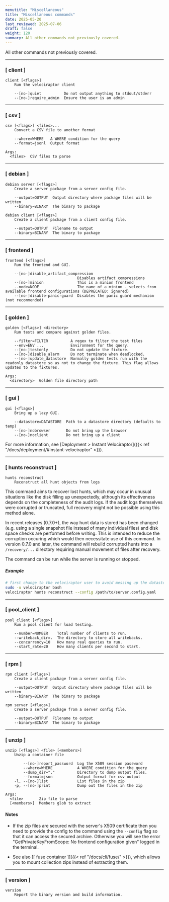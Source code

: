 ```yaml
---
menutitle: "Miscellaneous"
title: "Miscellaneous commands"
date: 2025-05-20
last_reviewed: 2025-07-06
draft: false
weight: 120
summary: All other commands not previously covered.
---
```


All other commands not previously covered.

---

### [ client ]

```text
client [<flags>]
    Run the velociraptor client

    --[no-]quiet          Do not output anything to stdout/stderr
    --[no-]require_admin  Ensure the user is an admin
```

---

### [ csv ]

```text
csv [<flags>] <files>...
    Convert a CSV file to another format

    --where=WHERE   A WHERE condition for the query
    --format=jsonl  Output format

Args:
  <files>  CSV files to parse
```

----


### [ debian ]

```text
debian server [<flags>]
    Create a server package from a server config file.

    --output=OUTPUT  Output directory where package files will be written
    --binary=BINARY  The binary to package
```

```text
debian client [<flags>]
    Create a client package from a client config file.

    --output=OUTPUT  Filename to output
    --binary=BINARY  The binary to package
```

----

### [ frontend ]

```text
frontend [<flags>]
    Run the frontend and GUI.

    --[no-]disable_artifact_compression
                                Disables artifact compressions
    --[no-]minion               This is a minion frontend
    --node=NODE                 The name of a minion - selects from available frontend configurations (DEPRECATED: ignored)
    --[no-]disable-panic-guard  Disables the panic guard mechanism (not recommended)
```

----

### [ golden ]

```text
golden [<flags>] <directory>
    Run tests and compare against golden files.

    --filter=FILTER          A regex to filter the test files
    --env=ENV ...            Environment for the query.
    --[no-]testonly          Do not update the fixture.
    --[no-]disable_alarm     Do not terminate when deadlocked.
    --[no-]update_datastore  Normally golden tests run with the readonly datastore so as not to change the fixture. This flag allows updates to the fixtures.

Args:
  <directory>  Golden file directory path
```

----

### [ gui ]


```text
gui [<flags>]
    Bring up a lazy GUI.

    --datastore=DATASTORE  Path to a datastore directory (defaults to temp)
    --[no-]nobrowser       Do not bring up the browser
    --[no-]noclient        Do not bring up a client
```

For more information, see
[Deployment > Instant Velociraptor]({{< ref "/docs/deployment/#instant-velociraptor" >}}).

----

### [ hunts reconstruct ]

```text
hunts reconstruct
    Reconstruct all hunt objects from logs
```

This command aims to recover lost hunts, which may occur in unusual situations
like the disk filling up unexpectedly, although its effectiveness depends on the
completeness of the audit logs. If the audit logs themselves were corrupted or
truncated, full recovery might not be possible using this method alone.

In recent releases (0.7.0+), the way hunt data is stored has been changed (e.g.
using a single snapshot file instead of many individual files) and disk space
checks are performed before writing. This is intended to reduce the corruption
occuring which would then necessitate use of this command. In version 0.7.0 and
later, the command will rebuild corrupted hunts into a `/recovery/...` directory
requiring manual movement of files after recovery.

The command can be run while the server is running or stopped.

##### Example

```sh
# first change to the velociraptor user to avoid messing up the datastore's filesystem ACLs
sudo -u velociraptor bash
velociraptor hunts reconstruct --config /path/to/server.config.yaml
```

----

### [ pool_client ]

```text
pool_client [<flags>]
    Run a pool client for load testing.

    --number=NUMBER    Total number of clients to run.
    --writeback_dir=.  The directory to store all writebacks.
    --concurrency=10   How many real queries to run.
    --start_rate=20    How many clients per second to start.
```

----

### [ rpm ]

```text
rpm client [<flags>]
    Create a client package from a server config file.

    --output=OUTPUT  Output directory where package files will be written
    --binary=BINARY  The binary to package
```

```text
rpm server [<flags>]
    Create a server package from a server config file.

    --output=OUTPUT  Filename to output
    --binary=BINARY  The binary to package
```

----

### [ unzip ]

```text
unzip [<flags>] <file> [<members>]
    Unzip a container file

        --[no-]report_password  Log the X509 session password
        --where=WHERE           A WHERE condition for the query
        --dump_dir="."          Directory to dump output files.
        --format=json           Output format for csv output
    -l, --[no-]list             List files in the zip
    -p, --[no-]print            Dump out the files in the zip

Args:
  <file>       Zip file to parse
  [<members>]  Members glob to extract
```

#### Notes

- If the zip files are secured with the server's X509 certificate then you need
  to provide the config to the command using the `--config` flag so that it can
  access the secured archive. Otherwise you will see the error
  "GetPrivateKeyFromScope: No frontend configuration given" logged in the
  terminal.

- See also [[ fuse container ]]({{< ref "/docs/cli/fuse/" >}}), which
  allows you to mount collection zips instead of extracting them.

----

### [ version ]

```text
version
    Report the binary version and build information.
```
